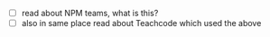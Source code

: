 - [ ] read about NPM teams, what is this?
- [ ] also in same place read about Teachcode which used the above